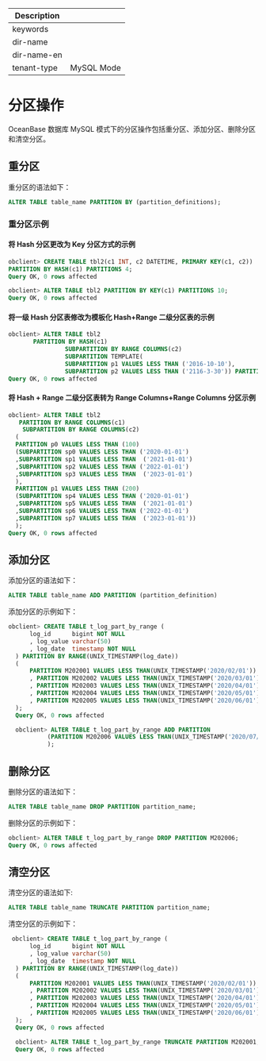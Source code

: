 | Description   |                 |
|---------------|-----------------|
| keywords      |                 |
| dir-name      |                 |
| dir-name-en   |                 |
| tenant-type   | MySQL Mode      |

# 分区操作

OceanBase 数据库 MySQL 模式下的分区操作包括重分区、添加分区、删除分区和清空分区。

## 重分区

重分区的语法如下：

```sql
ALTER TABLE table_name PARTITION BY (partition_definitions);
```

### 重分区示例

#### 将 Hash 分区更改为 Key 分区方式的示例

```sql
obclient> CREATE TABLE tbl2(c1 INT, c2 DATETIME, PRIMARY KEY(c1, c2))
PARTITION BY HASH(c1) PARTITIONS 4;
Query OK, 0 rows affected

obclient> ALTER TABLE tbl2 PARTITION BY KEY(c1) PARTITIONS 10;
Query OK, 0 rows affected
```

#### 将一级 Hash 分区表修改为模板化 Hash+Range 二级分区表的示例

```sql
obclient> ALTER TABLE tbl2
       PARTITION BY HASH(c1)
                SUBPARTITION BY RANGE COLUMNS(c2)
                SUBPARTITION TEMPLATE(
                SUBPARTITION p1 VALUES LESS THAN ('2016-10-10'),
                SUBPARTITION p2 VALUES LESS THAN ('2116-3-30')) PARTITIONS 2;
Query OK, 0 rows affected
```

#### 将 Hash + Range 二级分区表转为 Range Columns+Range Columns 分区示例

```sql
obclient> ALTER TABLE tbl2
   PARTITION BY RANGE COLUMNS(c1)
    SUBPARTITION BY RANGE COLUMNS(c2)
  (
  PARTITION p0 VALUES LESS THAN (100)
  (SUBPARTITION sp0 VALUES LESS THAN ('2020-01-01')
  ,SUBPARTITION sp1 VALUES LESS THAN  ('2021-01-01')
  ,SUBPARTITION sp2 VALUES LESS THAN ('2022-01-01')
  ,SUBPARTITION sp3 VALUES LESS THAN  ('2023-01-01')
  ),
  PARTITION p1 VALUES LESS THAN (200)
  (SUBPARTITION sp4 VALUES LESS THAN ('2020-01-01')
  ,SUBPARTITION sp5 VALUES LESS THAN  ('2021-01-01')
  ,SUBPARTITION sp6 VALUES LESS THAN ('2022-01-01')
  ,SUBPARTITION sp7 VALUES LESS THAN  ('2023-01-01'))
  );
Query OK, 0 rows affected
```

## 添加分区

添加分区的语法如下：

```sql
ALTER TABLE table_name ADD PARTITION (partition_definition)
```

添加分区的示例如下：

```sql
obclient> CREATE TABLE t_log_part_by_range (
      log_id      bigint NOT NULL
      , log_value varchar(50)
      , log_date  timestamp NOT NULL  
  ) PARTITION BY RANGE(UNIX_TIMESTAMP(log_date))
  (
      PARTITION M202001 VALUES LESS THAN(UNIX_TIMESTAMP('2020/02/01'))
      , PARTITION M202002 VALUES LESS THAN(UNIX_TIMESTAMP('2020/03/01'))
      , PARTITION M202003 VALUES LESS THAN(UNIX_TIMESTAMP('2020/04/01'))
      , PARTITION M202004 VALUES LESS THAN(UNIX_TIMESTAMP('2020/05/01'))
      , PARTITION M202005 VALUES LESS THAN(UNIX_TIMESTAMP('2020/06/01'))
  );
  Query OK, 0 rows affected

  obclient> ALTER TABLE t_log_part_by_range ADD PARTITION
           (PARTITION M202006 VALUES LESS THAN(UNIX_TIMESTAMP('2020/07/01'))
           );
```

## 删除分区

删除分区的语法如下：

```sql
ALTER TABLE table_name DROP PARTITION partition_name;
```

删除分区的示例如下：

```sql
obclient> ALTER TABLE t_log_part_by_range DROP PARTITION M202006;
Query OK, 0 rows affected
```

## 清空分区

清空分区的语法如下:

```sql
ALTER TABLE table_name TRUNCATE PARTITION partition_name;
```

清空分区的示例如下：

```sql
 obclient> CREATE TABLE t_log_part_by_range (
      log_id      bigint NOT NULL
      , log_value varchar(50)
      , log_date  timestamp NOT NULL  
  ) PARTITION BY RANGE(UNIX_TIMESTAMP(log_date))
  (
      PARTITION M202001 VALUES LESS THAN(UNIX_TIMESTAMP('2020/02/01'))
      , PARTITION M202002 VALUES LESS THAN(UNIX_TIMESTAMP('2020/03/01'))
      , PARTITION M202003 VALUES LESS THAN(UNIX_TIMESTAMP('2020/04/01'))
      , PARTITION M202004 VALUES LESS THAN(UNIX_TIMESTAMP('2020/05/01'))
      , PARTITION M202005 VALUES LESS THAN(UNIX_TIMESTAMP('2020/06/01'))
  );
  Query OK, 0 rows affected

  obclient> ALTER TABLE t_log_part_by_range TRUNCATE PARTITION M202001, M202002;
  Query OK, 0 rows affected
```
